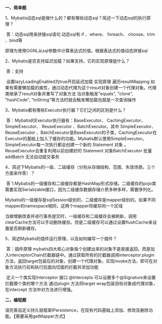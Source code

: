 **一、简单题**

1、Mybatis动态sql是做什么的？都有哪些动态sql？简述一下动态sql的执行原理？

​		答：动态sql用来拼接sql语句 动态sql有 if 、where、 foreach、 choose、trim 、bind等 

​				原理为使用OGNL从sql参数中计算表达式的值。根据表达式的值动态拼接sql

2、Mybatis是否支持延迟加载？如果支持，它的实现原理是什么？

​		答：支持

​				设置lazyLoadingEnabled为true开启延迟加载 实现原理 遍历resultMapping 如果有需要懒加载的属性，通过动态代理为这个result对象创建一个代理对象。代理类继承了result对象并重写了对象方法 当对象触发"equals", "clone", "hashCode", "toString"等方法时就会触发懒加载也就是一次查询操作

3、Mybatis都有哪些Executor执行器？它们之间的区别是什么？

​	答：Mybatis的Executor执行器有：BaseExecutor、 CachingExecutor、 SimpleExecutor、 ReuseExecutor 、BatchExecutor。其中 SimpleExecutor、 ReuseExecutor 、BatchExecutor是BaseExecutor的子类，CachingExecutor在Executor的基础上加入了缓存的功能。Mybatis默认使用SimpleExecutor。SimpleExecutor每一次执行都会创建一个新的 Statement 对象 。ReuseExecutor会重复利用以前创建好的 Statement 对象BatchExecutor 批量addBatch 无法自动提交事务

4、简述下Mybatis的一级、二级缓存（分别从存储结构、范围、失效场景。三个方面来作答）？

​	答 1.Mybatis的一级缓存和二级缓存都是HashMap形式存储。二级缓存的pojo类需要实现Serializable接口，因为二级缓存数据存储介质多种多样，需要序列化。

​	Mybatis的一级缓存是sqlSession级别的，二级缓存是mapper级别的。如果不同mapper的namespace相同，这两个mapper将缓存同一个区域

​    当做增删改查并进行事务提交时，一级缓存和二级缓存会被刷新，调用clearCache方法可以手动删除缓存。但是二级缓存可以通过设置flushCache来设置是否刷新缓存。

5、简述Mybatis的插件运行原理，以及如何编写一个插件？

​	答：插件原理  mybatis四大核心对象每个创建出来的对象不是直接返回，而是加入interceptorChain拦截器链中。通过获取所有的拦截器调用interceptor.plugin方法，返回target包装后的对象，创建一个代理对象。实现invoke方法，即可在对象方法执行前和执行后面向切面的拦截并添加功能

​     定义一个类实现Interceptor  接口 @Intercepts  可以设置多个@Signature来设置拦截哪个类的哪个方法 通过plugin  方法将target wrap包装目标对象成代理对象，在intercept  方法中对方法进行增强。 

**二、编程题**

请完善自定义持久层框架IPersistence，在现有代码基础上添加、修改及删除功能。【需要采用getMapper方式】